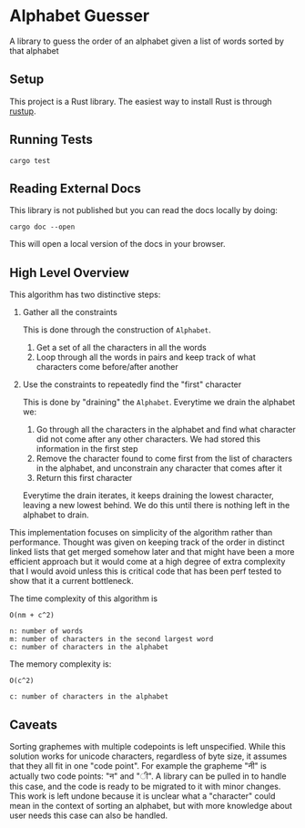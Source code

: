 # Alphabet Guesser
A library to guess the order of an alphabet given a list of words
sorted by that alphabet

## Setup

This project is a Rust library. The easiest way to install Rust is
through [rustup].

[rustup]: https://rustup.rs/

## Running Tests

`cargo test`

## Reading External Docs

This library is not published but you can read the docs locally by
doing:

`cargo doc --open`

This will open a local version of the docs in your browser.

## High Level Overview

This algorithm has two distinctive steps:

1. Gather all the constraints

   This is done through the construction of `Alphabet`.

   1. Get a set of all the characters in all the words
   2. Loop through all the words in pairs and keep track of what
      characters come before/after another

2. Use the constraints to repeatedly find the "first" character

   This is done by "draining" the `Alphabet`. Everytime we drain the
   alphabet we:

   1. Go through all the characters in the alphabet and find what
      character did not come after any other characters. We had stored
      this information in the first step
   2. Remove the character found to come first from the list of
      characters in the alphabet, and unconstrain any character that
      comes after it
   3. Return this first character

   Everytime the drain iterates, it keeps draining the lowest
   character, leaving a new lowest behind. We do this until there is
   nothing left in the alphabet to drain.

This implementation focuses on simplicity of the algorithm rather than
performance. Thought was given on keeping track of the order in
distinct linked lists that get merged somehow later and that might
have been a more efficient approach but it would come at a high degree
of extra complexity that I would avoid unless this is critical code
that has been perf tested to show that it a current bottleneck.

The time complexity of this algorithm is

```
O(nm + c^2)

n: number of words
m: number of characters in the second largest word
c: number of characters in the alphabet
```

The memory complexity is:

```
O(c^2)

c: number of characters in the alphabet
```

## Caveats

Sorting graphemes with multiple codepoints is left unspecified. While
this solution works for unicode characters, regardless of byte size,
it assumes that they all fit in one "code point". For example the
grapheme "नी" is actually two code points: "न" and "ी". A library can
be pulled in to handle this case, and the code is ready to be migrated
to it with minor changes. This work is left undone because it is
unclear what a "character" could mean in the context of sorting an
alphabet, but with more knowledge about user needs this case can also
be handled.
